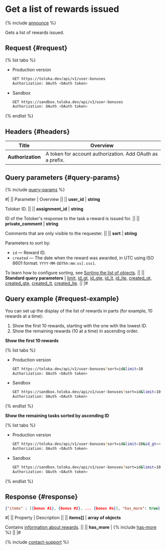 # Get a list of rewards issued

{% include [announce](../_includes/announce.md) %}

Gets a list of rewards issued.

## Request {#request}

{% list tabs %}

- Production version

  ```bash
  GET https://toloka.dev/api/v1/user-bonuses
  Authorization: OAuth <OAuth token>
  ```

- Sandbox

  ```bash
  GET https://sandbox.toloka.dev/api/v1/user-bonuses
  Authorization: OAuth <OAuth token>
  ```

{% endlist %}

## Headers {#headers}

Title | Overview
----- | -----
**Authorization** | A token for account authorization. Add OAuth as a prefix.

## Query parameters {#query-params}

{% include [query-params](../_includes/query-params.md) %}

#|
|| Parameter | Overview ||
|| **user_id** | **string**

Toloker ID. ||
|| **assignment_id** | **string**

ID of the Toloker's response to the task a reward is issued for. ||
|| **private_comment** | **string**

Comments that are only visible to the requester. ||
|| **sort** | **string**

Parameters to sort by:

- `id` — Reward ID.
- `created` — The date when the reward was awarded, in UTC using ISO 8601 format: `YYYY-MM-DDThh:mm:ss[.sss]`.

To learn how to configure sorting, see [Sorting the list of objects](sorting.md). ||
|| **Standard query parameters** | [limit](standard-query-parameters.md#limit), [id_gt](standard-query-parameters.md#id_gt), [id_gte](standard-query-parameters.md#id_gte), [id_lt](standard-query-parameters.md#id_lt), [id_lte](standard-query-parameters.md#id_lte), [created_gt](standard-query-parameters.md#created_gt), [created_gte](standard-query-parameters.md#created_gte), [created_lt](standard-query-parameters.md#created_lt), [created_lte](standard-query-parameters.md#created_lte). ||
|#

## Query example {#request-example}

You can set up the display of the list of rewards in parts (for example, 10 rewards at a time):

1. Show the first 10 rewards, starting with the one with the lowest ID.
1. Show the remaining rewards (10 at a time) in ascending order.

**Show the first 10 rewards**

{% list tabs %}

- Production version

  ```bash
  GET https://toloka.dev/api/v1/user-bonuses?sort=id&limit=10
  Authorization: OAuth <OAuth token>
  ```

- Sandbox

  ```bash
  GET https://sandbox.toloka.dev/api/v1/user-bonuses?sort=id&limit=10
  Authorization: OAuth <OAuth token>
  ```

{% endlist %}

**Show the remaining tasks sorted by ascending ID**

{% list tabs %}

- Production version

  ```bash
  GET https://toloka.dev/api/v1/user-bonuses?sort=id&limit=10&id_gt=<ID of the last bonus from the previous response>
  Authorization: OAuth <OAuth token>
  ```

- Sandbox

  ```bash
  GET https://sandbox.toloka.dev/api/v1/user-bonuses?sort=id&limit=10&id_gt=<ID of the last bonus from the previous response>
  Authorization: OAuth <OAuth token>
  ```

{% endlist %}

## Response {#response}

```json
{"items" : [{bonus #1}, {bonus #2}, ... {bonus #n}], "has_more": true}
```

#|
|| Property | Description ||
|| **items[]** | **array of objects**

Contains [information about rewards](get-one-bonus.md). ||
|| **has_more** | {% include [has-more](../_includes/has-more.md) %} ||
|#

{% include [contact-support](../../guide/_includes/contact-support.md) %}